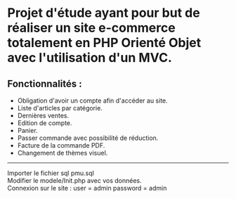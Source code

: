 # Projet d'étude ayant pour but de réaliser un site e-commerce totalement en PHP Orienté Objet avec l'utilisation d'un MVC.  

## Fonctionnalités :  

* Obligation d'avoir un compte afin d'accéder au site. 
* Liste d'articles par catégorie. 
* Dernières ventes. 
* Edition de compte. 
* Panier. 
* Passer commande avec possibilité de réduction. 
* Facture de la commande PDF. 
* Changement de thèmes visuel. 

-------------  

Importer le fichier sql pmu.sql   
Modifier le modele/Init.php avec vos données.  
Connexion sur le site : user = admin  password = admin
